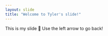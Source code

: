 ```yaml
---
layout: slide
title: "Welcome to Tyler's slide!"
---
```

This is my slide 🎉
Use the left arrow to go back!
